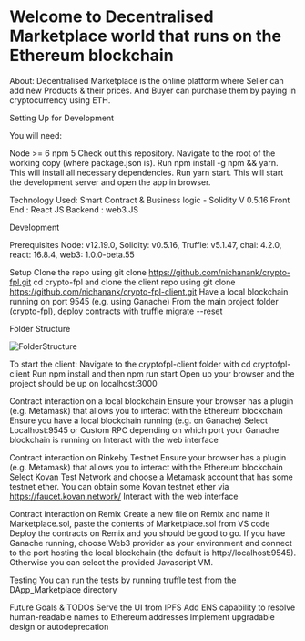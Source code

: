# Welcome to Decentralised Marketplace world that runs on the Ethereum blockchain

About: Decentralised Marketplace is the online platform where Seller can add new Products & their prices. And Buyer can purchase them by paying in cryptocurrency using ETH.

Setting Up for Development

You will need:

Node >= 6
npm 5
Check out this repository.
Navigate to the root of the working copy (where package.json is).
Run npm install -g npm && yarn. This will install all necessary dependencies.
Run yarn start. This will start the development server and open the app in browser.




Technology Used:
Smart Contract & Business logic - Solidity V 0.5.16
Front End : React JS
Backend : web3.JS



Development

Prerequisites
Node: v12.19.0,
Solidity: v0.5.16,
Truffle: v5.1.47,
chai: 4.2.0,
react: 16.8.4,
web3: 1.0.0-beta.55
  



Setup
Clone the repo using git clone https://github.com/nichanank/crypto-fpl.git
cd crypto-fpl and clone the client repo using git clone https://github.com/nichanank/crypto-fpl-client.git
Have a local blockchain running on port 9545 (e.g. using Ganache)
From the main project folder (crypto-fpl), deploy contracts with truffle migrate --reset

Folder Structure

![FolderStructure](https://user-images.githubusercontent.com/19868756/99430379-42738200-292f-11eb-8090-c18e1b0f9b07.jpg)


To start the client:
Navigate to the cryptofpl-client folder with cd cryptofpl-client
Run npm install and then npm run start
Open up your browser and the project should be up on localhost:3000


Contract interaction on a local blockchain
Ensure your browser has a plugin (e.g. Metamask) that allows you to interact with the Ethereum blockchain
Ensure you have a local blockchain running (e.g. on Ganache)
Select Localhost:9545 or Custom RPC depending on which port your Ganache blockchain is running on
Interact with the web interface

Contract interaction on Rinkeby Testnet
Ensure your browser has a plugin (e.g. Metamask) that allows you to interact with the Ethereum blockchain
Select Kovan Test Network and choose a Metamask account that has some testnet ether. You can obtain some Kovan testnet ether via https://faucet.kovan.network/
Interact with the web interface



Contract interaction on Remix
Create a new file on Remix and name it Marketplace.sol, paste the contents of Marketplace.sol from VS code
Deploy the contracts on Remix and you should be good to go.
If you have Ganache running, choose Web3 provider as your environment and connect to the port hosting the local blockchain (the default is http://localhost:9545). 
Otherwise you can select the provided Javascript VM.


Testing
You can run the tests by running truffle test from the DApp_Marketplace directory

Future Goals & TODOs
Serve the UI from IPFS
Add ENS capability to resolve human-readable names to Ethereum addresses
Implement upgradable design or autodeprecation
